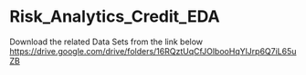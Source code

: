 # Risk_Analytics_Credit_EDA

Download the related Data Sets from the link below
https://drive.google.com/drive/folders/16RQztUqCfJOlbooHqYlJrp6Q7iL65uZB
